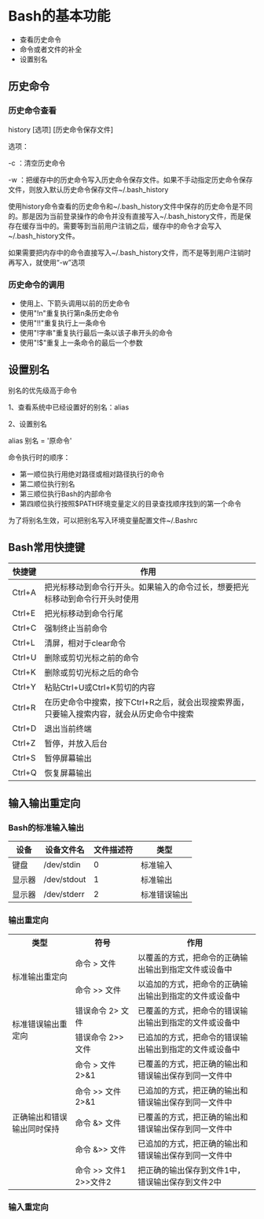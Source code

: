 # Bash的基本功能

- 查看历史命令
- 命令或者文件的补全
- 设置别名

## 历史命令

### 历史命令查看

history [选项] [历史命令保存文件]

选项：

-c ：清空历史命令

-w ：把缓存中的历史命令写入历史命令保存文件。如果不手动指定历史命令保存文件，则放入默认历史命令保存文件~/.bash_history

使用history命令查看的历史命令和~/.bash_history文件中保存的历史命令是不同的。那是因为当前登录操作的命令并没有直接写入~/.bash_history文件，而是保存在缓存当中的。需要等到当前用户注销之后，缓存中的命令才会写入~/.bash_history文件。

如果需要把内存中的命令直接写入~/.bash_history文件，而不是等到用户注销时再写入，就使用“-w”选项

### 历史命令的调用

- 使用上、下箭头调用以前的历史命令
- 使用"!n"重复执行第n条历史命令
- 使用"!!"重复执行上一条命令
- 使用"!字串"重复执行最后一条以该子串开头的命令
- 使用"!$"重复上一条命令的最后一个参数

## 设置别名

别名的优先级高于命令

1、查看系统中已经设置好的别名：alias

2、设置别名

alias 别名 = '原命令'

命令执行时的顺序：
- 第一顺位执行用绝对路径或相对路径执行的命令
- 第二顺位执行别名
- 第三顺位执行Bash的内部命令
- 第四顺位执行按照$PATH环境变量定义的目录查找顺序找到的第一个命令

为了将别名生效，可以把别名写入环境变量配置文件~/.Bashrc

## Bash常用快捷键
| 快捷键 | 作用 | 
| --- | --- |
| Ctrl+A | 把光标移动到命令行开头。如果输入的命令过长，想要把光标移动到命令行开头时使用 |
| Ctrl+E | 把光标移动到命令行尾 |
| Ctrl+C | 强制终止当前命令 |
| Ctrl+L | 清屏，相对于clear命令 |
| Ctrl+U | 删除或剪切光标之前的命令 |
| Ctrl+K | 删除或剪切光标之后的命令 |
| Ctrl+Y | 粘贴Ctrl+U或Ctrl+K剪切的内容 |
| Ctrl+R | 在历史命令中搜索，按下Ctrl+R之后，就会出现搜索界面，只要输入搜索内容，就会从历史命令中搜索 |
| Ctrl+D | 退出当前终端 |
| Ctrl+Z | 暂停，并放入后台 |
| Ctrl+S | 暂停屏幕输出 |
| Ctrl+Q | 恢复屏幕输出 |

## 输入输出重定向

### Bash的标准输入输出

| 设备 | 设备文件名 | 文件描述符 | 类型 | 
| --- | --- | --- | --- |
| 键盘 | /dev/stdin | 0 | 标准输入 |
| 显示器 | /dev/stdout | 1 | 标准输出 |
| 显示器 | /dev/stderr | 2 | 标准错误输出 |

### 输出重定向
<table>
    <tbody>
    <tr>
        <th>类型</th>
        <th>符号</th>
        <th>作用</th>
    </tr>
    <tr>
        <td rowspan="2">标准输出重定向</td>
        <td>命令 > 文件</td>
        <td>以覆盖的方式，把命令的正确输出输出到指定文件或设备中</td>
    </tr>
    <tr>
        <td>命令 >> 文件</td>
        <td>以追加的方式，把命令的正确输出输出到指定的文件或设备中</td>
    </tr>
    <tr>
        <td rowspan="2">标准错误输出重定向</td>
        <td>错误命令 2> 文件</td>
        <td>已覆盖的方式，把命令的错误输出输出到指定的文件或设备中</td>
    </tr>
    <tr>
        <td>错误命令 2>> 文件</td>
        <td>已追加的方式，把命令的错误输出输出到指定的文件或设备中</td>
    </tr>
    <tr>
        <td rowspan="5">正确输出和错误输出同时保持</td>
        <td>命令 > 文件 2>&1</td>
        <td>已覆盖的方式，把正确的输出和错误输出保存到同一文件中</td>
    </tr>
    <tr>
        <td>命令 >> 文件 2>&1</td>
        <td>已追加的方式，把正确的输出和错误输出保存到同一文件中</td>
    </tr>
    <tr>
        <td>命令 &> 文件 </td>
        <td>已覆盖的方式，把正确的输出和错误输出保存到同一文件中</td>
    </tr>
    <tr>
        <td>命令 &>> 文件 </td>
        <td>已追加的方式，把正确的输出和错误输出保存到同一文件中</td>
    </tr>
    <tr>
        <td>命令 >> 文件1 2>>文件2 </td>
        <td>把正确的输出保存到文件1中，错误输出保存到文件2中</td>
    </tr>
    </tbody>
</table>

### 输入重定向
